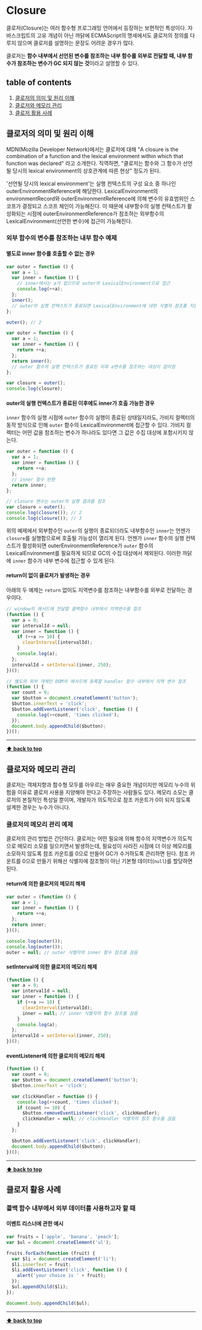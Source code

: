 # Closure
클로저(Closure)는 여러 함수형 프로그래밍 언어에서 등장하는 보편적인 특성이다. 자바스크립트의 고유 개념이 아닌 까닭에 ECMAScript의 명세에서도 클로저의 정의를 다루지 않으며 클로저를 설명하는 문장도 어려운 경우가 많다.

클로저는 **함수 내부에서 선언된 변수를 참조하는 내부 함수를 외부로 전달할 때, 내부 함수가 참조하는 변수가 GC 되지 않는 것**이라고 설명할 수 있다.

## table of contents
1. [클로저의 의미 및 원리 이해](#클로저의-의미-및-원리-이해)
1. [클로저와 메모리 관리](#클로저와-메모리-관리)
1. [클로저 활용 사례](#클로저-활용-사례)


## 클로저의 의미 및 원리 이해
MDN(Mozilla Developer Network)에서는 클로저에 대해 "A closure is the combination of a function and the lexical environment within which that function was declared" 라고 소개한다. 직역하면, "클로저는 함수와 그 함수가 선언될 당시의 lexical environment의 상호관계에 따른 현상" 정도가 된다. 

'선언될 당시의 lexical environment'는 실행 컨텍스트의 구성 요소 중 하나인 outerEnvironmentReference에 해당한다. LexicalEnvironment의 environmentRecord와 outerEnvironmentReference에 의해 변수의 유효범위인 스코프가 결정되고 스코프 체인이 가능해진다. 이 때문에 내부함수의 실행 컨텍스트가 활성화되는 시점에 outerEnvironmentReference가 참조하는 외부함수의 LexicalEnvironment(선언한 변수)에 접근이 가능해진다.

### 외부 함수의 변수를 참조하는 내부 함수 예제

#### 별도로 inner 함수를 호출할 수 없는 경우

```javascript
var outer = function () {
  var a = 1;
  var inner = function () {
    // inner에서는 a가 없으므로 outer의 LexicalEnvironment으로 접근
    console.log(++a);
  };
  inner();
  // outer의 실행 컨텍스트가 종료되면 LexicalEnvironment에 대한 식별자 참조를 지움
};

outer(); // 2
```

```javascript
var outer = function () {
  var a = 1;
  var inner = function () {
    return ++a;
  };
  return inner();
  // outer 함수의 실행 컨텍스트가 종료된 이후 a변수를 참조하는 대상이 없어짐
};

var closure = outer();
console.log(closure);
```

#### outer의 실행 컨텍스트가 종료된 이후에도 inner가 호출 가능한 경우
`inner` 함수의 실행 시점에 `outer` 함수의 실행이 종료된 상태일지라도, 가비지 컬렉터의 동작 방식으로 인해 `outer` 함수의 LexicalEnvironment에 접근할 수 있다. 가비지 컬렉터는 어떤 값을 참조하는 변수가 하나라도 있다면 그 값은 수집 대상에 포함시키지 않는다. 

```javascript
var outer = function () {
  var a = 1;
  var inner = function () {
    return ++a;
  };
  // inner 함수 반환
  return inner;
};

// closure 변수는 outer의 실행 결과를 참조
var closure = outer();
console.log(closure()); // 2
console.log(closure()); // 3
```

위의 예제에서 외부함수인 `outer`의 실행이 종료되더라도 내부함수인 `inner`는 언젠가 `closure`를 실행함으로써 호출될 가능성이 열리게 된다. 언젠가 `inner` 함수의 실행 컨텍스트가 활성화되면 outerEnvironmentReference가 `outer` 함수의 LexicalEnvironment를 필요하게 되므로 GC의 수집 대상에서 제외된다. 이러한 까닭에 `inner` 함수가 내부 변수에 접근할 수 있게 된다.


#### return이 없이 클로저가 발생하는 경우
아래의 두 예제는 `return` 없이도 지역변수를 참조하는 내부함수를 외부로 전달하는 경우이다. 

```javascript
// window의 메서드에 전달할 콜백함수 내부에서 지역변수를 참조
(function () {
  var a = 0;
  var intervalId = null;
  var inner = function () {
    if (++a >= 10) {
      clearInterval(intervalId);
    }
    console.log(a);
  };
  intervalId = setInterval(inner, 250);
})();
```

```javascript
// 별도의 외부 객체인 DOM의 메서드에 등록할 handler 함수 내부에서 지역 변수 참조
(function () {
  var count = 0;
  var $button = document.createElement('button');
  $button.innerText = 'click';
  $button.addEventListener('click', function () {
    console.log(++count, 'times clicked');
  });
  document.body.appendChild($button);
})();
```

---

**[⬆ back to top](#table-of-contents)**


## 클로저와 메모리 관리
클로저는 객체지향과 함수형 모두를 아우르는 매우 중요한 개념이지만 메모리 누수의 위험을 이유로 클로저 사용을 지양해야 한다고 주장하는 사람들도 있다. 메모리 소모는 클로저의 본질적인 특성일 뿐이며, 개발자가 의도적으로 참조 카운트가 0이 되지 않도록 설계한 경우는 누수가 아니다.

### 클로저의 메모리 관리 예제
클로저의 관리 방법은 간단하다. 클로저는 어떤 필요에 의해 함수의 지역변수가 의도적으로 메모리 소모를 일으키면서 발생하는데, 필요성이 사라진 시점에 더 이상 메모리를 소모하지 않도록 참조 카운트를 0으로 만들어 GC가 수거하도록 관리하면 된다. 참조 카운트를 0으로 만들기 위해선 식별자에 참조형이 아닌 기본형 데이터(`null`)를 할당하면 된다. 

#### return에 의한 클로저의 메모리 해제

```javascript
var outer = (function () {
  var a = 1;
  var inner = function () {
    return ++a;
  };
  return inner;
})();

console.log(outer());
console.log(outer());
outer = null; // outer 식별자의 inner 함수 참조를 끊음
```

#### setInterval에 의한 클로저의 메모리 해제

```javascript
(function () {
  var a = 0;
  var intervalId = null;
  var inner = function () {
    if (++a >= 10) {
      clearInterval(intervalId);
      inner = null; // inner 식별자의 함수 참조를 끊음
    }
    console.log(a);
  };
  intervalId = setInterval(inner, 250);
})();
```

#### eventListener에 의한 클로저의 메모리 해제

```javascript
(function () {
  var count = 0;
  var $button = document.createElement('button');
  $button.innerText = 'click';

  var clickHandler = function () {
    console.log(++count, 'times clicked');
    if (count >= 10) {
      $button.removeEventListener('click', clickHandler);
      clickHandler = null; // clickHandler 식별자의 참조 함수를 끊음
    }
  };

  $button.addEventListener('click', clickHandler);
  document.body.appendChild($button);
})();
```

---

**[⬆ back to top](#table-of-contents)**


## 클로저 활용 사례

### 콜백 함수 내부에서 외부 데이터를 사용하고자 할 때

#### 이벤트 리스너에 관한 예시

```javascript
var fruits = ['apple', 'banana', 'peach'];
var $ul = document.createElement('ul');

fruits.forEach(function (fruit) {
  var $li = document.createElement('li');
  $li.innerText = fruit;
  $li.addEventListener('click', function () {
    alert('your choice is ' + fruit);
  });
  $ul.appendChild($li);
});

document.body.appendChild($ul);
```


---

**[⬆ back to top](#table-of-contents)**